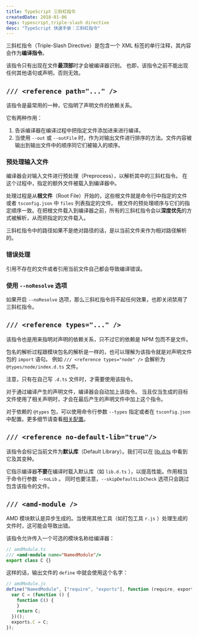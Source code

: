 ```yaml
---
title: TypeScript 三斜杠指令
createdDate: 2018-01-06
tags: typescript,triple-slash directive
desc: "TypeScript 快速手册：三斜杠指令"
---
```


三斜杠指令（Triple-Slash Directive）是包含一个 XML 标签的单行注释，其内容会作为**编译指令**。

该指令只有出现在文件**最顶部**时才会被编译器识别。
也即，该指令之前不能出现任何其他语句或声明，否则无效。

## `/// <reference path="..." />`

该指令是最常用的一种，它指明了声明文件的依赖关系。

它有两种作用：

1. 告诉编译器在编译过程中把指定文件添加进来进行编译。
2. 当使用 `--out` 或 `--outFile` 时，作为对输出文件进行排序的方法。文件内容被输出到输出文件中的顺序同它们被输入的顺序。

### 预处理输入文件

编译器会对输入文件进行预处理（Preprocess），以解析其中的三斜杠指令。
在这个过程中，指定的额外文件被载入到编译器中。

处理过程是从**根文件**（Root File）开始的，这些根文件就是命令行中指定的文件或者 `tsconfig.json` 中 `files` 列表指定的文件。
根文件的预处理顺序与它们的指定顺序一致。在把根文件载入到编译器之前，所有的三斜杠指令会以**深度优先**的方式被解析，从而把指定的文件载入。

三斜杠指令中的路径如果不是绝对路径的话，是以当前文件来作为相对路径解析的。

### 错误处理

引用不存在的文件或者引用当前文件自己都会导致编译错误。

### 使用 `--noResolve` 选项

如果开启 `--noResolve` 选项，那么三斜杠指令将不起任何效果，也即关闭禁用了三斜杠指令。

## `/// <reference types="..." />`

该指令也是用来指明对声明的依赖关系，只不过它的依赖是 NPM 包而不是文件。

包名的解析过程跟模块包名的解析是一样的，也可以理解为该指令就是对声明文件包的 `import` 语句。
例如 `/// <reference types="node" />` 会解析为 `@types/node/index.d.ts` 文件。

注意，只有在自己写 `.d.ts` 文件时，才需要使用该指令。

对于通过编译产生的声明文件，编译器会自动加上该指令。
当且仅当生成的目标文件使用了相关声明时，才会在最后产生的声明文件中加上这个指令。

对于依赖的 `@types` 包，可以使用命令行参数 `--types` 指定或者在 `tsconfig.json` 中配置。更多细节请查看[相关配置](http://www.typescriptlang.org/docs/handbook/tsconfig-json.html#types-typeroots-and-types)。

## `/// <reference no-default-lib="true"/>`

该指令会标记当前文件为**默认库**（Default Library）。我们可以在 [lib.d.ts](https://github.com/Microsoft/TypeScript/blob/master/lib/lib.d.ts) 中看到它及其变种。

它指示编译器**不要**在编译时载入默认库（如 `lib.d.ts` ），以提高性能。作用相当于命令行参数 `--noLib` 。
同时也要注意，`--skipDefaultLibCheck` 选项只会跳过包含该指令的文件。

## `/// <amd-module />`

AMD 模块默认是异步生成的。当使用其他工具（如打包工具 `r.js` ）处理生成的文件时，这可能会导致出错。

该指令允许传入一个可选的模块名称给编译器：

```ts
// amdModule.ts
/// <amd-module name="NamedModule"/>
export class C {}
```

这样的话，输出文件的 `define` 中就会使用这个名字：

```ts
// amdModule.js
define("NamedModule", ["require", "exports"], function (require, exports) {
  var C = (function () {
    function C() {
    }
    return C;
  })();
  exports.C = C;
});
```